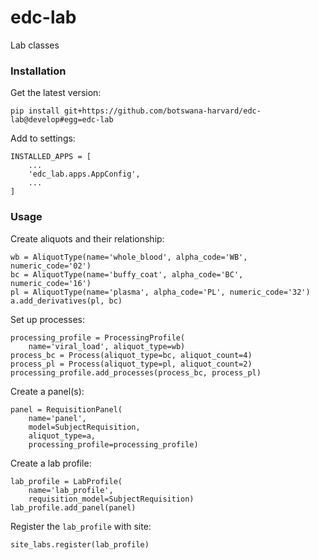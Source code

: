 # edc-lab
Lab classes


### Installation


Get the latest version:

    pip install git+https://github.com/botswana-harvard/edc-lab@develop#egg=edc-lab

Add to settings:

    INSTALLED_APPS = [
        ...
        'edc_lab.apps.AppConfig',
        ...
    ]

### Usage
Create aliquots and their relationship:
    
    wb = AliquotType(name='whole_blood', alpha_code='WB', numeric_code='02')
    bc = AliquotType(name='buffy_coat', alpha_code='BC', numeric_code='16')
    pl = AliquotType(name='plasma', alpha_code='PL', numeric_code='32')
    a.add_derivatives(pl, bc)
    
Set up processes:

    processing_profile = ProcessingProfile(
        name='viral_load', aliquot_type=wb)
    process_bc = Process(aliquot_type=bc, aliquot_count=4)
    process_pl = Process(aliquot_type=pl, aliquot_count=2)
    processing_profile.add_processes(process_bc, process_pl)
    
Create a panel(s):

    panel = RequisitionPanel(
        name='panel',
        model=SubjectRequisition,
        aliquot_type=a,
        processing_profile=processing_profile)
    
Create a lab profile:

    lab_profile = LabProfile(
        name='lab_profile',
        requisition_model=SubjectRequisition)
    lab_profile.add_panel(panel)
    
Register the `lab_profile` with site:

    site_labs.register(lab_profile)
